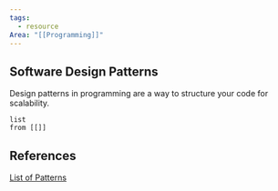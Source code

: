 ```yaml
---
tags:
  - resource
Area: "[[Programming]]"
---
```


## Software Design Patterns
Design patterns in programming are a way to structure your code for scalability. 

```dataview
list
from [[]]
```

## References
[List of Patterns](https://refactoring.guru/design-patterns/catalog)